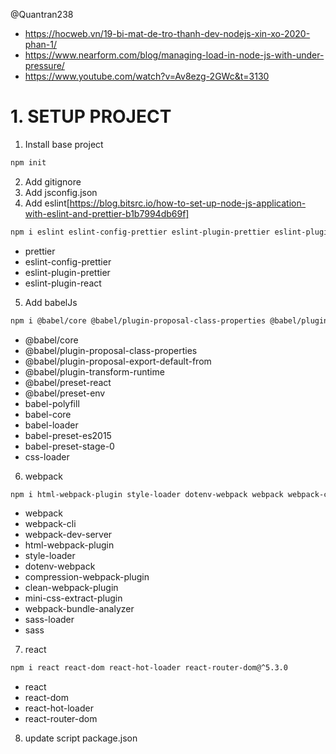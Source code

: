 @Quantran238

- https://hocweb.vn/19-bi-mat-de-tro-thanh-dev-nodejs-xin-xo-2020-phan-1/
- https://www.nearform.com/blog/managing-load-in-node-js-with-under-pressure/
- https://www.youtube.com/watch?v=Av8ezg-2GWc&t=3130

# 1. SETUP PROJECT

1. Install base project

```bash
npm init
```

2. Add gitignore
3. Add jsconfig.json
4. Add eslint[https://blog.bitsrc.io/how-to-set-up-node-js-application-with-eslint-and-prettier-b1b7994db69f]

```bash
npm i eslint eslint-config-prettier eslint-plugin-prettier eslint-plugin-react prettier --save-dev
```

- prettier
- eslint-config-prettier
- eslint-plugin-prettier
- eslint-plugin-react

5. Add babelJs

```bash
npm i @babel/core @babel/plugin-proposal-class-properties @babel/plugin-proposal-export-default-from @babel/plugin-transform-runtime babel-polyfill babel-preset-es2015 babel-preset-stage-0 babel-loader css-loader --save-dev
```

- @babel/core
- @babel/plugin-proposal-class-properties
- @babel/plugin-proposal-export-default-from
- @babel/plugin-transform-runtime
- @babel/preset-react
- @babel/preset-env
- babel-polyfill
- babel-core
- babel-loader
- babel-preset-es2015
- babel-preset-stage-0
- css-loader

6. webpack

```bash
npm i html-webpack-plugin style-loader dotenv-webpack webpack webpack-cli webpack-dev-server compression-webpack-plugin clean-webpack-plugin mini-css-extract-plugin webpack-bundle-analyzer sass-loader sass -D
```

- webpack
- webpack-cli
- webpack-dev-server
- html-webpack-plugin
- style-loader
- dotenv-webpack
- compression-webpack-plugin
- clean-webpack-plugin
- mini-css-extract-plugin
- webpack-bundle-analyzer
- sass-loader
- sass

7. react

```bash
npm i react react-dom react-hot-loader react-router-dom@^5.3.0
```

- react
- react-dom
- react-hot-loader
- react-router-dom

8. update script package.json
